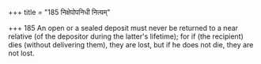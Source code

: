+++
title = "185 निक्षेपोपनिधी नित्यम्"

+++
185	An open or a sealed deposit must never be returned to a near relative (of the depositor during the latter's lifetime); for if (the recipient) dies (without delivering them), they are lost, but if he does not die, they are not lost.